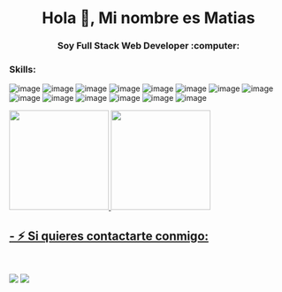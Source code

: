 <h1 align="center">Hola 👋, Mi nombre es Matias</h1>
<h3 align="center">Soy Full Stack Web Developer :computer:</h3>

<h3 align="left">Skills:</h3>

![image](https://img.shields.io/badge/Node.js-339933?style=for-the-badge&logo=nodedotjs&logoColor=white)
![image](https://img.shields.io/badge/Express.js-000000?style=for-the-badge&logo=express&logoColor=white)
![image](https://img.shields.io/badge/MySQL-005C84?style=for-the-badge&logo=mysql&logoColor=white)
![image](https://img.shields.io/badge/GitHub-100000?style=for-the-badge&logo=github&logoColor=white)
![image](https://img.shields.io/badge/Jira-0052CC?style=for-the-badge&logo=Jira&logoColor=white)
![image](https://img.shields.io/badge/-Postman-ligthblue?style=for-the-badge&logo=postman&logoColor=white)
![image](https://img.shields.io/badge/JWT-green?style=for-the-badge&logo=jwt&logoColor=white)
![image](https://img.shields.io/badge/-HTML-blue?style=for-the-badge&logo=HTML5&logoColor=white)
![image](https://img.shields.io/badge/CSS-red?style=for-the-badge&logo=CSS3&logoColor=white)
![image](https://img.shields.io/badge/SCRUM-yellow?style=for-the-badge&logo=SCRUM&logoColor=white)
![image](https://img.shields.io/badge/Javascript-violet?style=for-the-badge&logo=javascript&logoColor=white)
![image](https://img.shields.io/badge/sequelize-orange?style=for-the-badge&logo=sequelize&logoColor=white)
![image](https://img.shields.io/badge/Mocha-339933?style=for-the-badge&logo=mocha&logoColor=white)
![image](https://img.shields.io/badge/Chai-black?style=for-the-badge&logo=chai&logoColor=white)


<div>
  <a href="https://github.com/lopezMatiasV">
  <img height="180em" src="https://github-readme-stats.vercel.app/api?username=sebastos23&show_icons=true&theme=chartreuse-dark&include_all_commits=true&count_private=true"/>
  <img height="180em" src="https://github-readme-stats.vercel.app/api/top-langs/?username=lopezMatiasV&layout=compact&langs_count=7&theme=chartreuse-dark"/>
</div>
  
<h2>- ⚡ Si quieres contactarte conmigo:</h2><br>

  <a href = "mailto:sebastos23@gmail.com"><img src="https://img.shields.io/badge/-Gmail-%23333?style=for-the-badge&logo=gmail&logoColor=white" target="_blank"></a>
  <a href="https://www.linkedin.com/in/vicente-matias-lopez/" target="_blank"><img src="https://img.shields.io/badge/-LinkedIn-%230077B5?style=for-the-badge&logo=linkedin&logoColor=white" target="_blank"></a> 
<!--
**sebastos23/sebastos23** is a ✨ _special_ ✨ repository because its `README.md` (this file) appears on your GitHub profile.

Here are some ideas to get you started:

- 🔭 I’m currently working on ...
- 🌱 I’m currently learning ...
- 👯 I’m looking to collaborate on ...
- 🤔 I’m looking for help with ...
- 💬 Ask me about ...
- 📫 How to reach me: ...
- 😄 Pronouns: ...
 Fun fact: ...
-->
